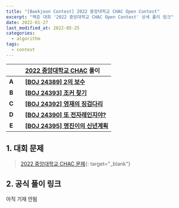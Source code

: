 ```yaml
---
title: "[Baekjoon Contest] 2022 중앙대학교 CHAC Open Contest"
excerpt: "백준 대회 '2022 중앙대학교 CHAC Open Contest' 상세 풀이 링크"
date: 2022-01-27
last_modified_at: 2022-05-25
categories:
  - algorithm
tags:
  - contest
---
```


|||[2022 중앙대학교 CHAC](https://burningfalls.github.io/contest/chac2022-baekjoon-contest) 풀이|
|:---:|:---:|:---|
|**A**||**[[BOJ 24389] 2의 보수](https://burningfalls.github.io/algorithm/boj-24389/)**|
|**B**||**[[BOJ 24393] 조커 찾기](https://burningfalls.github.io/algorithm/boj-24393/)**|
|**C**||**[[BOJ 24392] 영재의 징검다리](https://burningfalls.github.io/algorithm/boj-24392/)**|
|**D**||**[[BOJ 24390] 또 전자레인지야?](https://burningfalls.github.io/algorithm/boj-24390/)**|
|**E**||**[[BOJ 24395] 명진이의 신년계획](https://burningfalls.github.io/algorithm/boj-24395/)**|

## 1. 대회 문제

> [2022 중앙대학교 CHAC 문제](https://www.acmicpc.net/category/detail/3016){: target="_blank"}

## 2. 공식 풀이 링크

아직 기재 안됨